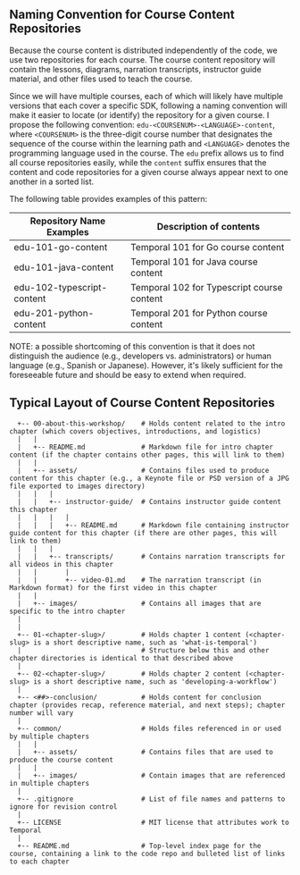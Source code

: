 ## Naming Convention for Course Content Repositories

Because the course content is distributed independently of the code, we use 
two repositories for each course. The course content repository will contain 
the lessons, diagrams, narration transcripts, instructor guide material, and 
other files used to teach the course.

Since we will have multiple courses, each of which will likely have multiple 
versions that each cover a specific SDK, following a naming convention will
make it easier to locate (or identify) the repository for a given course.
I propose the following convention: `edu-<COURSENUM>-<LANGUAGE>-content`,
where `<COURSENUM>` is the three-digit course number that designates the
sequence of the course within the learning path and `<LANGUAGE>` denotes
the programming language used in the course. The `edu` prefix allows us
to find all course repositories easily, while the `content` suffix ensures
that the content and code repositories for a given course always appear
next to one another in a sorted list.

The following table provides examples of this pattern:

| Repository Name Examples    | Description of contents
|-----------------------------|-----------------------------------------------------------------------
| edu-101-go-content          | Temporal 101 for Go course content
| edu-101-java-content        | Temporal 101 for Java course content
| edu-102-typescript-content  | Temporal 102 for Typescript course content
| edu-201-python-content      | Temporal 201 for Python course content

NOTE: a possible shortcoming of this convention is that it does not distinguish the audience 
(e.g., developers vs. administrators) or human language (e.g., Spanish or Japanese). However, 
it's likely sufficient for the foreseeable future and should be easy to extend when required.


## Typical Layout of Course Content Repositories

```
  +-- 00-about-this-workshop/    # Holds content related to the intro chapter (which covers objectives, introductions, and logistics)
  |   |
  |   +-- README.md              # Markdown file for intro chapter content (if the chapter contains other pages, this will link to them)
  |   |
  |   +-- assets/                # Contains files used to produce content for this chapter (e.g., a Keynote file or PSD version of a JPG file exported to images directory)
  |   |   |
  |   |   +-- instructor-guide/  # Contains instructor guide content this chapter
  |   |   |   |
  |   |   |   +-- README.md      # Markdown file containing instructor guide content for this chapter (if there are other pages, this will link to them)
  |   |   |
  |   |   +-- transcripts/       # Contains narration transcripts for all videos in this chapter
  |   |       |
  |   |       +-- video-01.md    # The narration transcript (in Markdown format) for the first video in this chapter
  |   |
  |   +-- images/                # Contains all images that are specific to the intro chapter
  |
  |
  +-- 01-<chapter-slug>/         # Holds chapter 1 content (<chapter-slug> is a short descriptive name, such as 'what-is-temporal')
  |                              # Structure below this and other chapter directories is identical to that described above
  |
  +-- 02-<chapter-slug>/         # Holds chapter 2 content (<chapter-slug> is a short descriptive name, such as 'developing-a-workflow')
  |
  +-- <##>-conclusion/           # Holds content for conclusion chapter (provides recap, reference material, and next steps); chapter number will vary
  |
  +-- common/                    # Holds files referenced in or used by multiple chapters
  |   |
  |   +-- assets/                # Contains files that are used to produce the course content
  |   |
  |   +-- images/                # Contain images that are referenced in multiple chapters
  |
  +-- .gitignore                 # List of file names and patterns to ignore for revision control
  |
  +-- LICENSE                    # MIT license that attributes work to Temporal
  |
  +-- README.md                  # Top-level index page for the course, containing a link to the code repo and bulleted list of links to each chapter
```




